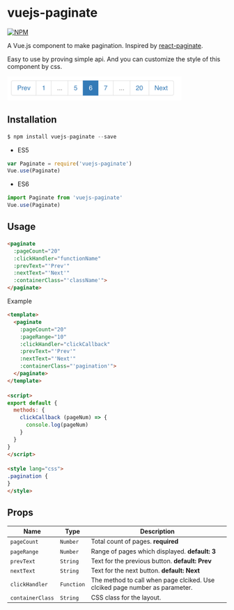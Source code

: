 # vuejs-paginate
[![NPM](https://nodei.co/npm/vuejs-paginate.png)](https://nodei.co/npm/vuejs-paginate/)

A Vue.js component to make pagination. Inspired by [react-paginate](https://github.com/AdeleD/react-paginate).

Easy to use by proving simple api. And you can customize the style of this component by css.

<img src="./img/paginate.png" width="400" />


## Installation

```js
$ npm install vuejs-paginate --save
```

- ES5
```js
var Paginate = require('vuejs-paginate')
Vue.use(Paginate)
```

- ES6
```js
import Paginate from 'vuejs-paginate'
Vue.use(Paginate)
```

## Usage

```html
<paginate
  :pageCount="20"
  :clickHandler="functionName"
  :prevText="'Prev'"
  :nextText="'Next'"
  :containerClass="'className'">
</paginate>
```

Example
```html
<template>
  <paginate
    :pageCount="20"
    :pageRange="10"
    :clickHandler="clickCallback"
    :prevText="'Prev'"
    :nextText="'Next'"
    :containerClass="'pagination'">
  </paginate>
</template>

<script>
export default {
  methods: {
    clickCallback (pageNum) => {
      console.log(pageNum)
    }
  }
}
</script>

<style lang="css">
.pagination {
}
</style>
```

## Props
| Name | Type | Description |
| --- | --- | --- |
| `pageCount` | `Number` | Total count of pages. **required** |
| `pageRange` | `Number` | Range of pages which displayed. **default: 3** |
| `prevText` | `String` | Text for the previous button. **default: Prev**  |
| `nextText` | `String` | Text for the next button. **default: Next**  |
| `clickHandler` | `Function` | The method to call when page clciked. Use clciked page number as parameter. |
| `containerClass` | `String` | CSS class for the layout. |
